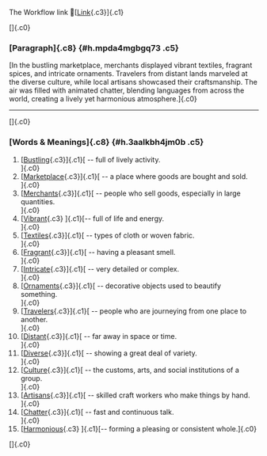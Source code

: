 The Workflow link
👏[[Link](https://www.google.com/url?q=http://www.google.com&sa=D&source=editors&ust=1760567985903929&usg=AOvVaw3lKH1GLEsIn5SETxq0uVrY){.c3}]{.c1}

[]{.c0}

### [Paragraph]{.c8} {#h.mpda4mgbgq73 .c5}

[In the bustling marketplace, merchants displayed vibrant textiles,
fragrant spices, and intricate ornaments. Travelers from distant lands
marveled at the diverse culture, while local artisans showcased their
craftsmanship. The air was filled with animated chatter, blending
languages from across the world, creating a lively yet harmonious
atmosphere.]{.c0}

------------------------------------------------------------------------

[]{.c0}

### [Words & Meanings]{.c8} {#h.3aalkbh4jm0b .c5}

1.  [[Bustling](https://www.google.com/url?q=http://www.google.com&sa=D&source=editors&ust=1760567985904707&usg=AOvVaw1fwiUTIcKh2UZlT2ZkFWw6){.c3}]{.c1}[ --
    full of lively activity.\
    ]{.c0}
2.  [[Marketplace](https://www.google.com/url?q=http://www.google.com&sa=D&source=editors&ust=1760567985904886&usg=AOvVaw0VGTpJjj1CPUx65FHFfIHv){.c3}]{.c1}[ --
    a place where goods are bought and sold.\
    ]{.c0}
3.  [[Merchants](https://www.google.com/url?q=http://www.google.com&sa=D&source=editors&ust=1760567985905090&usg=AOvVaw0PI7sF12sXJ6y_S0k2oUO6){.c3}]{.c1}[ --
    people who sell goods, especially in large quantities.\
    ]{.c0}
4.  [[Vibrant](https://www.google.com/url?q=http://www.google.com&sa=D&source=editors&ust=1760567985905395&usg=AOvVaw125naVOWPkRiA4bZUzAqrR){.c3}
    ]{.c1}[-- full of life and energy.\
    ]{.c0}
5.  [[Textiles](https://www.google.com/url?q=http://www.google.com&sa=D&source=editors&ust=1760567985905552&usg=AOvVaw2MKVRWcI66WAhnoN5vL2tB){.c3}]{.c1}[ --
    types of cloth or woven fabric.\
    ]{.c0}
6.  [[Fragrant](https://www.google.com/url?q=http://www.google.com&sa=D&source=editors&ust=1760567985905688&usg=AOvVaw0i9UlqSrFKmQUb4Th83Ktm){.c3}]{.c1}[ --
    having a pleasant smell.\
    ]{.c0}
7.  [[Intricate](https://www.google.com/url?q=http://www.google.com&sa=D&source=editors&ust=1760567985905813&usg=AOvVaw0TiJEOMhI2xVUxEosy--41){.c3}]{.c1}[ --
    very detailed or complex.\
    ]{.c0}
8.  [[Ornaments](https://www.google.com/url?q=http://www.google.com&sa=D&source=editors&ust=1760567985905942&usg=AOvVaw2mqMkVUXUscJwsgvly2Y1c){.c3}]{.c1}[ --
    decorative objects used to beautify something.\
    ]{.c0}
9.  [[Travelers](https://www.google.com/url?q=http://www.google.com&sa=D&source=editors&ust=1760567985906119&usg=AOvVaw3wPDPAqmLss7-i4WXsIHFj){.c3}]{.c1}[ --
    people who are journeying from one place to another.\
    ]{.c0}
10. [[Distant](https://www.google.com/url?q=http://www.google.com&sa=D&source=editors&ust=1760567985906378&usg=AOvVaw1j7wLlQ_oeo6Ac9iarkxeW){.c3}]{.c1}[ --
    far away in space or time.\
    ]{.c0}
11. [[Diverse](https://www.google.com/url?q=http://www.google.com&sa=D&source=editors&ust=1760567985906603&usg=AOvVaw2_XlvhHGGwgsX-H9xdkDDS){.c3}]{.c1}[ --
    showing a great deal of variety.\
    ]{.c0}
12. [[Culture](https://www.google.com/url?q=http://www.google.com&sa=D&source=editors&ust=1760567985906750&usg=AOvVaw1qscRFpvvTHiW8skEPGlXW){.c3}]{.c1}[ --
    the customs, arts, and social institutions of a group.\
    ]{.c0}
13. [[Artisans](https://www.google.com/url?q=http://www.google.com&sa=D&source=editors&ust=1760567985906943&usg=AOvVaw3ZebX68Z7J5-hqDTYtVJeu){.c3}]{.c1}[ --
    skilled craft workers who make things by hand.\
    ]{.c0}
14. [[Chatter](https://www.google.com/url?q=http://www.google.com&sa=D&source=editors&ust=1760567985907100&usg=AOvVaw3i6tkYXCEAeJ-4zKw41MQj){.c3}]{.c1}[ --
    fast and continuous talk.\
    ]{.c0}
15. [[Harmonious](https://www.google.com/url?q=http://www.google.com&sa=D&source=editors&ust=1760567985907269&usg=AOvVaw3-JMP6TKTcLTBbQY4RZdv8){.c3}
    ]{.c1}[-- forming a pleasing or consistent whole.]{.c0}

[]{.c0}

